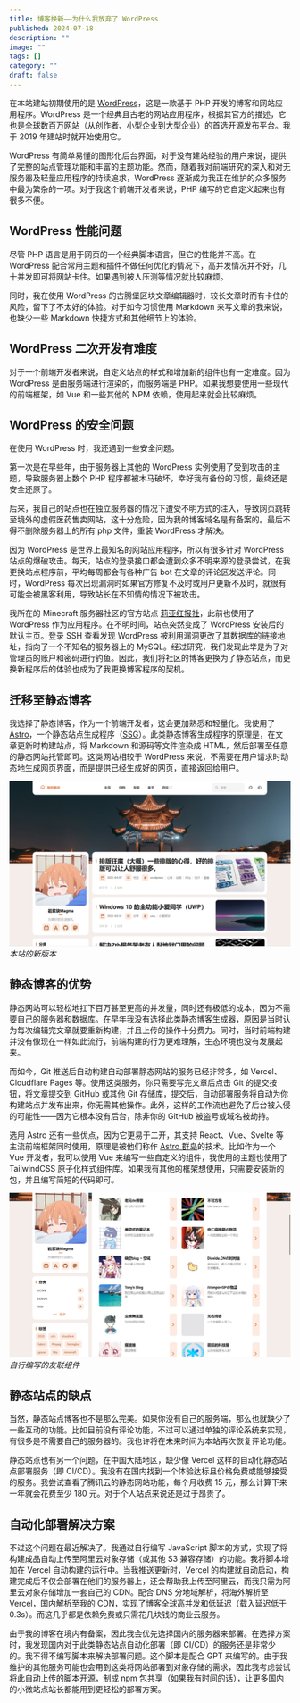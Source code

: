 ```yaml
---
title: 博客换新——为什么我放弃了 WordPress
published: 2024-07-18
description: ""
image: ""
tags: []
category: ""
draft: false
---
```


在本站建站初期使用的是 [WordPress](https://cn.wordpress.org/)，这是一款基于 PHP 开发的博客和网站应用程序。WordPress 是一个经典且古老的网站应用程序，根据其官方的描述，它也是全球数百万网站（从创作者、小型企业到大型企业）的首选开源发布平台。我于 2019 年建站时就开始使用它。

WordPress 有简单易懂的图形化后台界面，对于没有建站经验的用户来说，提供了完整的站点管理功能和丰富的主题功能。然而，随着我对前端研究的深入和对无服务器及轻量应用程序的持续追求，WordPress 逐渐成为我正在维护的众多服务中最为繁杂的一项。对于我这个前端开发者来说，PHP 编写的它自定义起来也有很多不便。

## WordPress 性能问题

尽管 PHP 语言是用于网页的一个经典脚本语言，但它的性能并不高。在 WordPress 配合常用主题和插件不做任何优化的情况下，高并发情况并不好，几十并发即可将网站卡住。如果遇到被人压测等情况就比较麻烦。

同时，我在使用 WordPress 的古腾堡区块文章编辑器时，较长文章时而有卡住的风险，留下了不太好的体验。对于如今习惯使用 Markdown 来写文章的我来说，也缺少一些 Markdown 快捷方式和其他细节上的体验。

## WordPress 二次开发有难度

对于一个前端开发者来说，自定义站点的样式和增加新的组件也有一定难度。因为 WordPress 是由服务端进行渲染的，而服务端是 PHP。如果我想要使用一些现代的前端框架，如 Vue 和一些其他的 NPM 依赖，使用起来就会比较麻烦。

## WordPress 的安全问题

在使用 WordPress 时，我还遇到一些安全问题。

第一次是在早些年，由于服务器上其他的 WordPress 实例使用了受到攻击的主题，导致服务器上数个 PHP 程序都被木马破坏，幸好我有备份的习惯，最终还是安全还原了。

后来，我自己的站点也在独立服务器的情况下遭受不明方式的注入，导致网页跳转至境外的虚假医药售卖网站，这十分危险，因为我的博客域名是有备案的。最后不得不删除服务器上的所有 php 文件，重装 WordPress 才解决。

因为 WordPress 是世界上最知名的网站应用程序，所以有很多针对 WordPress 站点的爆破攻击。每天，站点的登录接口都会遭到众多不明来源的登录尝试，在我更换站点程序前，平均每周都会有各种广告 bot 在文章的评论区发送评论。同时，WordPress 每次出现漏洞时如果官方修复不及时或用户更新不及时，就很有可能会被黑客利用，导致站长在不知情的情况下被攻击。

我所在的 Minecraft 服务器社区的官方站点 [莉亚红报社](https://ria.red)，此前也使用了 WordPress 作为应用程序。在不明时间，站点突然变成了 WordPress 安装后的默认主页。登录 SSH 查看发现 WordPress 被利用漏洞更改了其数据库的链接地址，指向了一个不知名的服务器上的 MySQL。经过研究，我们发现此举是为了对管理员的账户和密码进行钓鱼。因此，我们将社区的博客更换为了静态站点，而更换新程序后的体验也成为了我更换博客程序的契机。

## 迁移至静态博客

我选择了静态博客，作为一个前端开发者，这会更加熟悉和轻量化。我使用了 [Astro](https://docs.astro.build/zh-cn/getting-started/)，一个静态站点生成程序（[SSG](https://cn.vuejs.org/guide/scaling-up/ssr.html#ssr-vs-ssg)）。此类静态博客生成程序的原理是，在文章更新时构建站点，将 Markdown 和源码等文件渲染成 HTML，然后部署至任意的静态网站托管即可。这类网站相较于 WordPress 来说，不需要在用户请求时动态地生成网页界面，而是提供已经生成好的网页，直接返回给用户。

![新版](images/magmaink-new.png)
_本站的新版本_

## 静态博客的优势

静态网站可以轻松地扛下百万甚至更高的并发量，同时还有极低的成本，因为不需要自己的服务器和数据库。在早年我没有选择此类静态博客生成器，原因是当时认为每次编辑完文章就要重新构建，并且上传的操作十分费力。同时，当时前端构建并没有像现在一样如此流行，前端构建的行为更难理解，生态环境也没有发展起来。

而如今，Git 推送后自动构建自动部署静态网站的服务已经非常多，如 Vercel、Cloudflare Pages 等。使用这类服务，你只需要写完文章后点击 Git 的提交按钮，将文章提交到 GitHub 或其他 Git 存储库，提交后，自动部署服务将自动为你构建站点并发布出来，你无需其他操作。此外，这样的工作流也避免了后台被入侵的可能性——因为它根本没有后台，除非你的 GitHub 被盗号或域名被劫持。

选用 Astro 还有一些优点，因为它更易于二开，其支持 React、Vue、Svelte 等主流前端框架同时使用，原理是被他们称作 [Astro 群岛](https://docs.astro.build/zh-cn/concepts/islands/)的技术。比如作为一个 Vue 开发者，我可以使用 Vue 来编写一些自定义的组件，我使用的主题也使用了 TailwindCSS 原子化样式组件库。如果我有其他的框架想使用，只需要安装新的包，并且编写简短的代码即可。

![magmaink-new-friend-links](images/magmaink-new-friend-links.png)
_自行编写的友联组件_

## 静态站点的缺点

当然，静态站点博客也不是那么完美。如果你没有自己的服务端，那么也就缺少了一些互动的功能。比如目前没有评论功能，不过可以通过单独的评论系统来实现，有很多是不需要自己的服务器的。我也许将在未来时间为本站再次恢复评论功能。

静态站点也有另一个问题，在中国大陆地区，缺少像 Vercel 这样的自动化静态站点部署服务（即 CI/CD）。我没有在国内找到一个体验达标且价格免费或能够接受的服务。我尝试查看了腾讯云的静态网站功能，每个月收费 15 元，那么计算下来一年就会花费至少 180 元。对于个人站点来说还是过于昂贵了。

## 自动化部署解决方案

不过这个问题在最近解决了。我通过自行编写 JavaScript 脚本的方式，实现了将构建成品自动上传至阿里云对象存储（或其他 S3 兼容存储）的功能。我将脚本增加在 Vercel 自动构建的运行中。当我推送更新时，Vercel 的构建就自动启动，构建完成后不仅会部署在他们的服务器上，还会帮助我上传至阿里云，而我只需为阿里云对象存储增加一套自己的 CDN。配合 DNS 分地域解析，将海外解析至 Vercel，国内解析至我的 CDN，实现了博客全球高并发和低延迟（载入延迟低于 0.3s）。而这几乎都是依赖免费或只需花几块钱的商业云服务。

由于我的博客在境内有备案，因此我会优先选择国内的服务器来部署。在选择方案时，我发现国内对于此类静态站点自动化部署（即 CI/CD）的服务还是非常少的。我不得不编写脚本来解决部署问题。这个脚本是配合 GPT 来编写的。由于我维护的其他服务可能也会用到这类将网站部署到对象存储的需求，因此我考虑尝试将此自动上传的脚本开源，制成 npm 包共享（如果我有时间的话），让更多国内的小微站点站长都能用到更轻松的部署方案。
